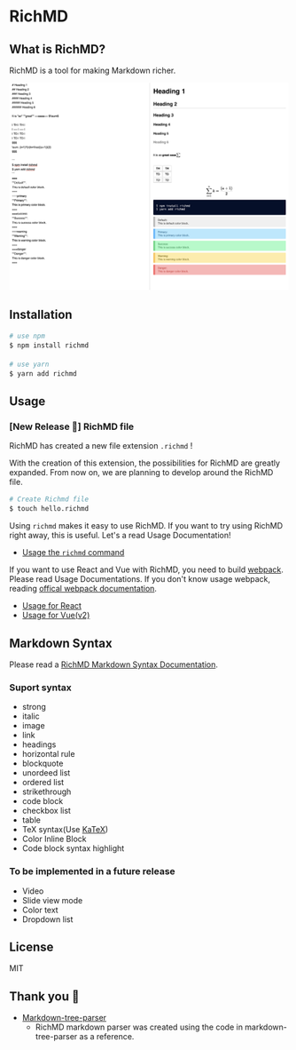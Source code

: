 # RichMD
## What is RichMD?
RichMD is a tool for making Markdown richer.

![RichMD](./docs/images/preview.png)

## Installation

```bash
# use npm
$ npm install richmd

# use yarn
$ yarn add richmd
```

## Usage
### [New Release :tada:] RichMD file

RichMD has created a new file extension `.richmd` !

With the creation of this extension, the possibilities for RichMD are greatly expanded.
From now on, we are planning to develop around the RichMD file.

```bash
# Create Richmd file
$ touch hello.richmd
```

Using `richmd` makes it easy to use RichMD.
If you want to try using RichMD right away, this is useful. Let's a read Usage Documentation!
- [Usage the `richmd` command](./docs/usage-cli.md)

If you want to use React and Vue with RichMD, you need to build [webpack](https://webpack.js.org/). Please read Usage Documentations.
If you don't know usage webpack, reading [offical webpack documentation](https://webpack.js.org/concepts/).

- [Usage for React](./docs/usage-react.md)
- [Usage for Vue(v2)](./docs/usage-vue.md)


## Markdown Syntax
Please read a [RichMD Markdown Syntax Documentation](./docs/md-syntax.md).

### Suport syntax
- strong
- italic
- image
- link
- headings
- horizontal rule
- blockquote
- unordeed list
- ordered list
- strikethrough
- code block
- checkbox list
- table
- TeX syntax(Use [KaTeX](https://katex.org/))
- Color Inline Block
- Code block syntax highlight

### To be implemented in a future release
- Video
- Slide view mode
- Color text
- Dropdown list

## License
MIT

## Thank you :pray:
- [Markdown-tree-parser](https://github.com/ysugimoto/markdown-tree-parser)
  - RichMD markdown parser was created using the code in markdown-tree-parser as a reference.
